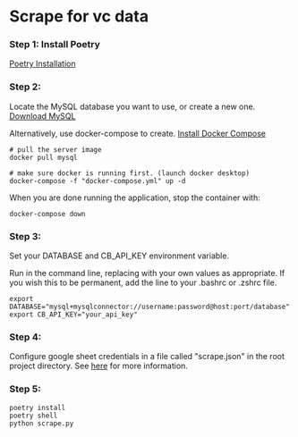 # Scrape for vc data
### Step 1: Install Poetry
[Poetry Installation](https://python-poetry.org/docs/###installation)

### Step 2:
Locate the MySQL database you want to use, or create a new one.
[Download MySQL](https://dev.mysql.com/downloads/mysql/)

Alternatively, use docker-compose to create.
[Install Docker Compose](https://docs.docker.com/compose/install/)
```
# pull the server image
docker pull mysql

# make sure docker is running first. (launch docker desktop)
docker-compose -f "docker-compose.yml" up -d
```

When you are done running the application, stop the container with:
```
docker-compose down
```

### Step 3:
Set your DATABASE and CB_API_KEY environment variable.

Run in the command line, replacing with your own values as appropriate. If you wish this to be permanent, add the line to your .bashrc or .zshrc file.
```
export DATABASE="mysql+mysqlconnector://username:password@host:port/database"
export CB_API_KEY="your_api_key"
```

### Step 4:
Configure google sheet credentials in a file called "scrape.json" in the root project directory. See [here](https://developers.google.com/sheets/api/quickstart/python) for more information.

### Step 5:
```
poetry install
poetry shell
python scrape.py
```